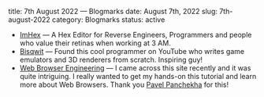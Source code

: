 title: 7th August 2022 &mdash; Blogmarks
date: August 7th, 2022
slug: 7th-august-2022
category: Blogmarks
status: active

- [ImHex](https://github.com/WerWolv/ImHex) &mdash; A Hex Editor for Reverse Engineers, Programmers and people who value their retinas when working at 3 AM.
- [Bisqwit](https://www.youtube.com/c/Bisqwit/videos) &mdash; Found this cool programmer on YouTube who writes game emulators and 3D renderers from scratch. Inspiring guy!
- [Web Browser Engineering](https://browser.engineering) &mdash; I came across this site recently and it was quite intriguing. I really wanted to get my hands-on this tutorial and learn more about Web Browsers. Thank you [Pavel Panchekha](https://pavpanchekha.com) for this!